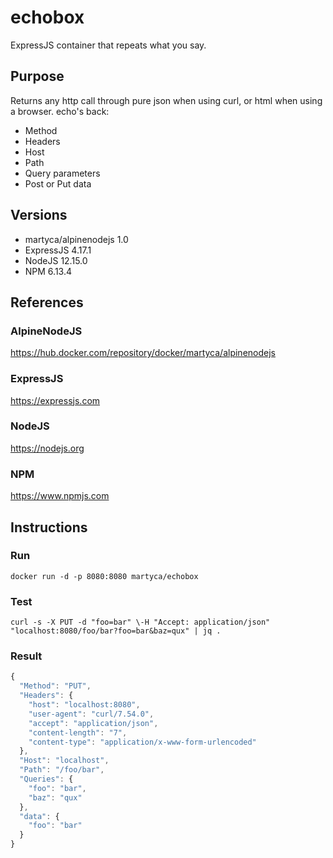 # echobox
ExpressJS container that repeats what you say.

## Purpose
Returns any http call through pure json when using curl, or html when using a browser.
echo's back:
- Method
- Headers
- Host
- Path
- Query parameters
- Post or Put data

## Versions
- martyca/alpinenodejs 1.0
- ExpressJS 4.17.1
- NodeJS 12.15.0
- NPM 6.13.4

## References
### AlpineNodeJS
https://hub.docker.com/repository/docker/martyca/alpinenodejs
### ExpressJS
https://expressjs.com
### NodeJS
https://nodejs.org
### NPM
https://www.npmjs.com

## Instructions
### Run
`docker run -d -p 8080:8080 martyca/echobox`
### Test
`curl -s -X PUT -d "foo=bar" \-H "Accept: application/json" "localhost:8080/foo/bar?foo=bar&baz=qux" | jq .`
### Result
```javascript
{
  "Method": "PUT",
  "Headers": {
    "host": "localhost:8080",
    "user-agent": "curl/7.54.0",
    "accept": "application/json",
    "content-length": "7",
    "content-type": "application/x-www-form-urlencoded"
  },
  "Host": "localhost",
  "Path": "/foo/bar",
  "Queries": {
    "foo": "bar",
    "baz": "qux"
  },
  "data": {
    "foo": "bar"
  }
}
```
